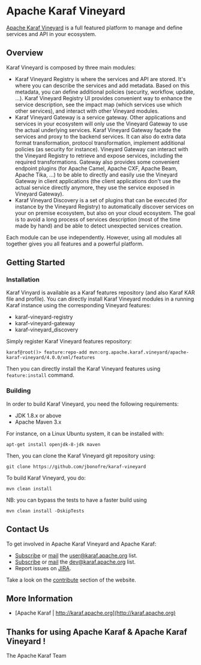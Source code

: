 <!--
    Licensed to the Apache Software Foundation (ASF) under one
    or more contributor license agreements.  See the NOTICE file
    distributed with this work for additional information
    regarding copyright ownership.  The ASF licenses this file
    to you under the Apache License, Version 2.0 (the
    "License"); you may not use this file except in compliance
    with the License.  You may obtain a copy of the License at

      http://www.apache.org/licenses/LICENSE-2.0

    Unless required by applicable law or agreed to in writing,
    software distributed under the License is distributed on an
    "AS IS" BASIS, WITHOUT WARRANTIES OR CONDITIONS OF ANY
    KIND, either express or implied.  See the License for the
    specific language governing permissions and limitations
    under the License.
-->

# Apache Karaf Vineyard

[Apache Karaf Vineyard](http://karaf.apache.org/vineyard) is a full featured platform to manage and define services and
API in your ecosystem.

## Overview

Karaf Vineyard is composed by three main modules:

* Karaf Vineyard Registry is where the services and API are stored. It's where you can describe the services and add
metadata. Based on this metadata, you can define additional policies (security, workflow, update, ...).
Karaf Vineyard Registry UI provides convenient way to enhance the service description, see the impact map (which services
use which other services), and interact with other Vineyard modules.
* Karaf Vineyard Gateway is a service gateway. Other applications and services in your ecosystem will only use
the Vineyard Gateway to use the actual underlying services. Karaf Vineyard Gateway façade the services and proxy
to the backend services. It can also do extra data format transformation, protocol transformation, implement
additional policies (as security for instance). Vineyard Gateway can interact with the Vineyard Registry to
retrieve and expose services, including the required transformations. Gateway also provides some convenient
endpoint plugins (for Apache Camel, Apache CXF, Apache Beam, Apache Tika, ...) to be able to directly and
easily use the Vineyard Gateway in client applications (the client applications don't use the actual service
directly anymore, they use the service exposed in Vineyard Gateway).
* Karaf Vineyard Discovery is a set of plugins that can be executed (for instance by the Vineyard Registry) to
automatically discover services on your on premise ecosystem, but also on your cloud ecosystem. The goal is to avoid
a long process of services description (most of the time made by hand) and be able to detect unexpected services
creation.

Each module can be use independently. However, using all modules all together gives you all features and a
powerful platform.

## Getting Started

### Installation

Karaf Vinyard is available as a Karaf features repository (and also Karaf KAR file and profile).
You can directly install Karaf Vineyard modules in a running Karaf instance using the corresponding Vineyard
features:

* karaf-vineyard-registry
* karaf-vineyard-gateway
* karaf-vineyard_discovery

Simply register Karaf Vineyard features repository:

```
karaf@root()> feature:repo-add mvn:org.apache.karaf.vineyard/apache-karaf-vineyard/4.0.0/xml/features
```

Then you can directly install the Karaf Vineyard features using `feature:install` command.

### Building

In order to build Karaf Vineyard, you need the following requirements:

* JDK 1.8.x or above
* Apache Maven 3.x

For instance, on a Linux Ubuntu system, it can be installed with:

```
apt-get install openjdk-8-jdk maven
```

Then, you can clone the Karaf Vineyard git repository using:

```
git clone https://github.com/jbonofre/karaf-vineyard
```

To build Karaf Vineyard, you do:

```
mvn clean install
```

NB: you can bypass the tests to have a faster build using

```
mvn clean install -DskipTests
```

## Contact Us

To get involved in Apache Karaf Vineyard and Apache Karaf:

* [Subscribe](mailto:user-subscribe@karaf.apache.org) or [mail](mailto:user@karaf.apache.org) the [user@karaf.apache.org](http://mail-archives.apache.org/mod_mbox/karaf-user/) list.
* [Subscribe](mailto:dev-subscribe@karaf.apache.org) or [mail](mailto:dev@karaf.apache.org) the [dev@karaf.apache.org](http://mail-archives.apache.org/mod_mbox/karaf-dev/) list.
* Report issues on [JIRA](https://issues.apache.org/jira/browse/KARAF).

Take a look on the [contribute](http://karaf.apache.org/contribute) section of the website.

## More Information

* [Apache Karaf | http://karaf.apache.org](http://karaf.apache.org)


Thanks for using Apache Karaf & Apache Karaf Vineyard !
--
The Apache Karaf Team